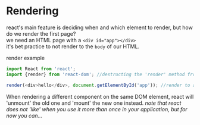 # Rendering
react's main feature is deciding when and which element to render, but how do we render the first page?  
we need an HTML page with a `<div id="app"></div>`  
it's bet practice to not render to the `body` of our HTML.

render example
```javascript
import React from 'react';
import {render} from 'react-dom'; //destructing the 'render' method from 'react-dom'

render(<div>hello</div>, document.getElementById('app')); //render to an element with id="app"
```
When rendering a different component on the same DOM element, react will 'unmount' the old one and 'mount' the new one instead.
_note that react does not 'like' when you use it more than once in your application, but for now you can..._
